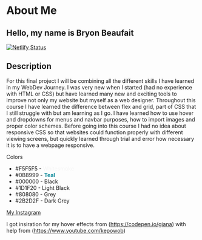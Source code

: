 # About Me

## Hello, my name is Bryon Beaufait

[![Netlify Status](https://api.netlify.com/api/v1/badges/6ff25557-eeae-403e-aa6d-1b246bc6d85d/deploy-status)](https://app.netlify.com/sites/about-me-bryonb88/deploys)

## Description 

For this final project I will be combining all the different skills I have learned in my WebDev Journey.  I was very new when I started (had no experience with HTML or CSS) but have learned many new and exciting tools to improve not only my website but myself as a web designer.  Throughout this course I have learned the difference between flex and grid, part of CSS that I still struggle with but am learning as I go.  I have learned how to use hover and dropdowns for menus and navbar purposes, how to import images and proper color schemes.  Before going into this course I had no idea about responsive CSS so that websites could function properly with different viewing screens, but quickly learned through trial and error how necessary it is to have a webpage responsive. 


Colors 
- #F5F5F5 - <span style="color: #F5F5F5;">Whitesmoke</span>
- #0B8999 - <span style="color: #0B8999;">**Teal**</span>
- #000000 - Black
- #1D1F20 - Light Black
- #808080 - Grey
- #2B2D2F - Dark Grey

[My Instagram](https://www.instagram.com/bryon_beaufait/)



I got insiration for my hover effects from (https://codepen.io/giana)
with help from (https://www.youtube.com/kepowob)
